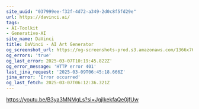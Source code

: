 ```yaml
---
site_uuid: "037999ee-f32f-4d72-a349-2d0c8f5fd29e"
url: https://davinci.ai/
tags:
- AI-Toolkit
- Generative-AI
site_name: DaVinci
title: DaVinci - AI Art Generator
og_screenshot_url: https://og-screenshots-prod.s3.amazonaws.com/1366x768/80/false/86a9ae4806f4b318e10fa28e76d7409398590620a0abb2f66881291c7960320b.jpeg
og_errors: 'true'
og_last_error: 2025-03-07T10:19:45.822Z'
og_error_message: 'HTTP error 401'
last_jina_request: '2025-03-09T06:45:18.666Z'
jina_error: 'Error occurred'
og_last_fetch: 2025-03-07T06:12:36.321Z
---
```


https://youtu.be/B3ya3MNMgLs?si=JgjIkekfaQe0jfUw
